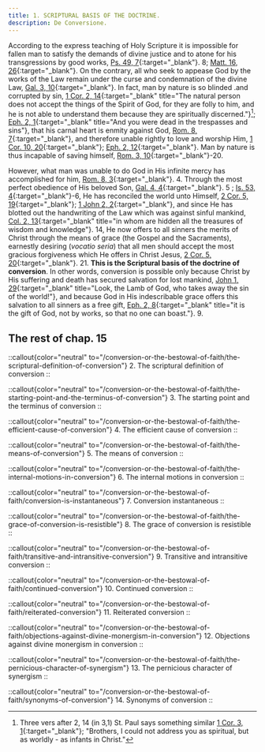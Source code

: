 ```yaml
---
title: 1. SCRIPTURAL BASIS OF THE DOCTRINE.
description: De Conversione.
---
```


According to the express teaching of Holy Scripture it is impossible for fallen man to satisfy the demands of divine justice and to atone for his transgressions by good works, [Ps. 49, 7](https://biblehub.com/crossref/psalms/49-7.htm){:target="_blank"}. 8; [Matt. 16, 26](https://biblehub.com/crossref/matthew/16-26.htm){:target="_blank"}. On the contrary, all who seek to appease God by the works of the Law remain under the curse and condemnation of the divine Law, [Gal. 3, 10](https://biblehub.com/crossref/galatians/3-10.htm){:target="_blank"}. In fact, man by nature is so blinded .and corrupted by sin, [1 Cor. 2, 14](https://biblehub.com/crossref/1_corinthians/2-14.htm){:target="_blank" title="The natural person does not accept the things of the Spirit of God, for they are folly to him, and he is not able to understand them because they are spiritually discerned."}[^1]; [Eph. 2, 1](https://biblehub.com/ephesians/2-1.htm){:target="_blank" title="And you were dead in the trespasses and sins"}, that his carnal heart is enmity against God, [Rom. 8, 7](https://biblehub.com/romans/8-7.htm){:target="_blank"}, and therefore unable rightly to love and worship Him, [1 Cor. 10, 20](https://biblehub.com/1_corinthians/10-20.htm){:target="_blank"}; [Eph. 2, 12](https://biblehub.com/ephesians/2-12.htm){:target="_blank"}. Man by nature is thus incapable of saving himself, [Rom. 3, 10](https://biblehub.com/crossref/romans/3-10.htm){:target="_blank"}-20.

However, what man was unable to do God in His infinite mercy has accomplished for him, [Rom. 8, 3](https://biblehub.com/crossref/romans/8-3.htm){:target="_blank"}. 4. Through the most perfect obedience of His beloved Son, [Gal. 4, 4](https://biblehub.com/crossref/galatians/4-4.htm){:target="_blank"}. 5 ; [Is. 53, 4](https://biblehub.com/crossref/isaiah/53-4.htm){:target="_blank"}-6, He has reconciled the world unto Himself, [2 Cor. 5, 19](https://biblehub.com/crossref/2_corinthians/5-19.htm){:target="_blank"}; [1 John 2, 2](https://biblehub.com/crossref/1_corinthians/2-2.htm){:target="_blank"}, and since He has blotted out the handwriting of the Law which was against sinful mankind, [Col. 2, 13](https://biblehub.com/crossref/colossians/2-3.htm){:target="_blank" title="in whom are hidden all the treasures of wisdom and knowledge"}. 14, He now offers to all sinners the merits of Christ through the means of grace (the Gospel and the Sacraments), earnestly desiring (_vocatio seria_) that all men should accept the most gracious forgiveness which He offers in Christ Jesus, [2 Cor. 5, 20](https://biblehub.com/2_corinthians/5-20.htm){:target="_blank"}. 21. **This is the Scriptural basis of the doctrine of conversion**. In other words, conversion is possible only because Christ by His suffering and death has secured salvation for lost mankind, [John 1, 29](https://biblehub.com/crossref/john/1-29.htm){:target="_blank" title="Look, the Lamb of God, who takes away the sin of the world!"}, and because God in His indescribable grace offers this salvation to all sinners as a free gift, [Eph. 2, 8](https://biblehub.com/crossref/ephesians/2-8.htm){:target="_blank" title="it is the gift of God, not by works, so that no one can boast."}. 9.

## The rest of chap. 15

::callout{color="neutral" to="/conversion-or-the-bestowal-of-faith/the-scriptural-definition-of-conversion"}
2. The scriptural definition of conversion
::

::callout{color="neutral" to="/conversion-or-the-bestowal-of-faith/the-starting-point-and-the-terminus-of-conversion"}
3. The starting point and the terminus of conversion
::

::callout{color="neutral" to="/conversion-or-the-bestowal-of-faith/the-efficient-cause-of-conversion"}
4. The efficient cause of conversion
::

::callout{color="neutral" to="/conversion-or-the-bestowal-of-faith/the-means-of-conversion"}
5. The means of conversion
::

::callout{color="neutral" to="/conversion-or-the-bestowal-of-faith/the-internal-motions-in-conversion"}
6. The internal motions in conversion
::

::callout{color="neutral" to="/conversion-or-the-bestowal-of-faith/conversion-is-instantaneous"}
7. Conversion instantaneous
::

::callout{color="neutral" to="/conversion-or-the-bestowal-of-faith/the-grace-of-conversion-is-resistible"}
8. The grace of conversion is resistible
::

::callout{color="neutral" to="/conversion-or-the-bestowal-of-faith/transitive-and-intransitive-conversion"}
9. Transitive and intransitive conversion
::

::callout{color="neutral" to="/conversion-or-the-bestowal-of-faith/continued-conversion"}
10. Continued conversion
::

::callout{color="neutral" to="/conversion-or-the-bestowal-of-faith/reiterated-conversion"}
11. Reiterated conversion
::

::callout{color="neutral" to="/conversion-or-the-bestowal-of-faith/objections-against-divine-monergism-in-conversion"}
12. Objections against divine monergism in conversion
::

::callout{color="neutral" to="/conversion-or-the-bestowal-of-faith/the-pernicious-character-of-synergism"}
13. The pernicious character of synergism
::

::callout{color="neutral" to="/conversion-or-the-bestowal-of-faith/synonyms-of-conversion"}
14. Synonyms of conversion
::

[^1]: Three vers after 2, 14 (in 3,1) St. Paul says something similar [1 Cor. 3, 1](https://biblehub.com/1_corinthians/3-1.htm){:target="_blank"}; "Brothers, I could not address you as spiritual, but as worldly - as infants in Christ."